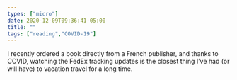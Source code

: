 ```yaml
---
types: ["micro"]
date: 2020-12-09T09:36:41-05:00
title: ""
tags: ["reading","COVID-19"]
---
```

I recently ordered a book directly from a French publisher, and thanks to COVID, watching the FedEx tracking updates is the closest thing I’ve had (or will have) to vacation travel for a long time.
